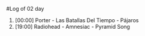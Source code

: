 #Log of 02 day

1. [00:00] Porter - Las Batallas Del Tiempo - Pájaros
1. [19:00] Radiohead - Amnesiac - Pyramid Song
